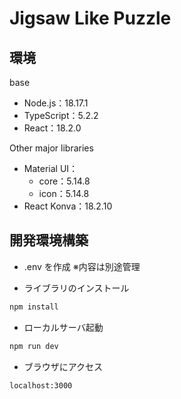 # Jigsaw Like Puzzle

## 環境
base
- Node.js：18.17.1
- TypeScript：5.2.2
- React：18.2.0

Other major libraries
- Material UI：
  - core：5.14.8
  - icon：5.14.8
- React Konva：18.2.10

## 開発環境構築
- .env を作成
  ※内容は別途管理

- ライブラリのインストール
```bash
npm install
```

- ローカルサーバ起動
```bash
npm run dev
```

- ブラウザにアクセス
```
localhost:3000
```
